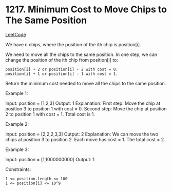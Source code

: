 # 1217. Minimum Cost to Move Chips to The Same Position

[LeetCode](https://leetcode.com/problems/minimum-cost-to-move-chips-to-the-same-position/)

We have n chips, where the position of the ith chip is position[i].

We need to move all the chips to the same position. In one step, we can change the position of the ith chip from position[i] to:

    position[i] + 2 or position[i] - 2 with cost = 0.
    position[i] + 1 or position[i] - 1 with cost = 1.

Return the minimum cost needed to move all the chips to the same position.

 

Example 1:

Input: position = [1,2,3]
Output: 1
Explanation: First step: Move the chip at position 3 to position 1 with cost = 0.
Second step: Move the chip at position 2 to position 1 with cost = 1.
Total cost is 1.

Example 2:

Input: position = [2,2,2,3,3]
Output: 2
Explanation: We can move the two chips at position  3 to position 2. Each move has cost = 1. The total cost = 2.

Example 3:

Input: position = [1,1000000000]
Output: 1

 

Constraints:

    1 <= position.length <= 100
    1 <= position[i] <= 10^9

